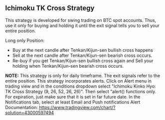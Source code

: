 ## Ichimoku TK Cross Strategy
This strategy is developed for swing trading on BTC spot accounts. Thus, use it only for buying and holding it until the exit signal tells you to sell your entire position.


Long only Position:

- Buy at the next candle after Tenkan/Kijun-sen bullish cross happens
- Sell at the next candle after Tenkan/Kijun-sen bearish cross occurs.
- Re-buy if you get Tenkan/Kijun-sen bullish cross again and Sell your holding when Tenkan/Kijun-sen bearish cross occurs.


__NOTE:__ This strategy is only for daily timeframe. The exit signals refer to the entire position.
This strategy incorporates alerts. Click on Alert menu in trading view and in the conditions dropdown select "Ichimoku Kinko Hyo: TK Cross Strategy (9, 26, 52, 26, 26)". Then select "alert() functions only. For expiration, just make sure that it is set in far future date. In the Notifications tab, select at least Email and Push notifications
Alert Documentation: https://www.tradingview.com/chart/?solution=43000597494